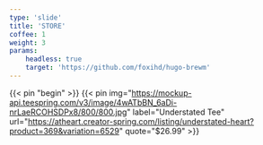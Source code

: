 ```yaml
---
type: 'slide'
title: 'STORE'
coffee: 1
weight: 3
params:
    headless: true
    target: 'https://github.com/foxihd/hugo-brewm'
---
```

<!--
This is a slide with `{{</* pin */>}}` shortcode.

## Pin it as Showcase (Example)


Section with `{{</* pin */>}}` shortcode.
The item order is column-based.
If images are not square, the layout will displayed as masonry style.

{{< pin "begin" >}}
{{< pin img="https://raw.githubusercontent.com/foxihd/hugo-et-hd/master/static/svg/flowlines/1.svg" label="Item 1">}}
{{< pin img="https://raw.githubusercontent.com/foxihd/hugo-et-hd/master/static/svg/flowlines/2.svg" label="Item 2">}}
{{< pin img="https://raw.githubusercontent.com/foxihd/hugo-et-hd/master/static/svg/flowlines/3.svg" label="Item 3">}}
{{< pin img="https://raw.githubusercontent.com/foxihd/hugo-et-hd/master/static/svg/flowlines/4.svg" label="Item 4">}}
{{< pin img="https://raw.githubusercontent.com/foxihd/hugo-et-hd/master/static/svg/flowlines/5.svg" label="Item 5">}}
{{< pin img="https://raw.githubusercontent.com/foxihd/hugo-et-hd/master/static/svg/flowlines/6.svg" label="Item 6">}}
{{< pin "end" >}}

-->


<!--
`{{</* pin */>}}` shortcode with `quote` parameter.
-->


{{< pin "begin" >}}
{{< pin img="https://mockup-api.teespring.com/v3/image/4wATbBN_6aDi-nrLaeRCOHSDPx8/800/800.jpg" label="Understated Tee" url="https://atheart.creator-spring.com/listing/understated-heart?product=369&variation=6529" quote="$26.99" >}}
